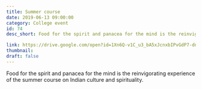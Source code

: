```yaml
---
title: Summer course
date: 2019-06-13 09:00:00
category: College event
id: 74
desc_short: Food for the spirit and panacea for the mind is the reinvigorating experience of the summer course on Indian culture and spirituality.

link: https://drive.google.com/open?id=1Xn6Q-v1C_u3_bA5xJcnxbIPvGdP7-dni
thumbnail: 
draft: false
---
```


Food for the spirit and panacea for the mind is the reinvigorating experience of the summer course on Indian culture and spirituality.
